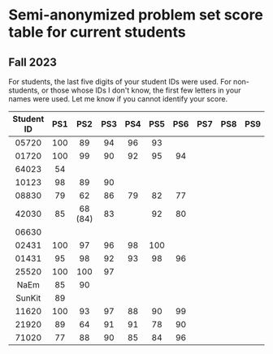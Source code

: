 # Semi-anonymized problem set score table for current students
## Fall 2023
For students, the last five digits of your student IDs were used. For non-students, or those whose IDs I don't know, the first few letters in your names were used. Let me know if you cannot identify your score.

| Student ID  | PS1 | PS2 | PS3 | PS4 | PS5 | PS6 | PS7 | PS8 | PS9 | PS10 |
| :---: | :---: | :---: | :---: | :---: | :---: | :---: | :---: | :---: | :---: | :---: |
| 05720  | 100  | 89 |  94 |  96 |  93 |   |   |   |   |   |
| 01720  | 100  | 99 |  90  |  92 |  95 |  94 |   |   |   |   |
| 64023  | 54  |    |   |   |    |   |   |   |   |   |
| 10123  | 98  | 89 |  90 |   |   |   |   |   |   |   |
| 08830  | 79  |  62 |  86  |  79 |  82 |  77 |   |   |   |   |
| 42030  | 85  | 68 (84)  |  83  |   |  92 | 80  |   |   |   |   |
| 06630  |   |   |   |   |   |   |   |   |   |   |
| 02431  | 100  | 97  | 96  |  98 |  100 |   |   |   |   |   |
| 01431  | 95  |  98 |  92  |  93 |  98 |  96 |   |   |   |   |
| 25520  | 100  |  100 |  97  |   |    |   |   |   |   |   |
| NaEm  | 85  | 90  |   |   |   |   |   |   |   |   |
| SunKit  | 89  |   |   |   |   |   |   |   |   |   |
| 11620  | 100  |  93 |  97  |  88 |  90 |  99 |   |   |   |   |
| 21920  | 89  |  64 |  91  |  91 |  78 |  90 |   |   |   |   |
| 71020  | 77  | 88  |  90  |  85 |  84 | 96  |   |   |   |   |
